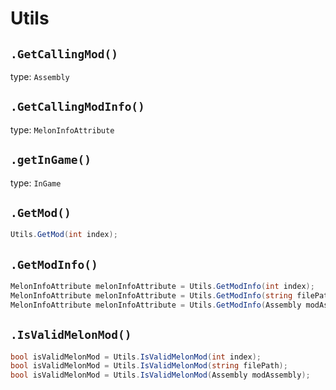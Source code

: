 # Utils

## `.GetCallingMod()`

type: `Assembly`

## `.GetCallingModInfo()`

type: `MelonInfoAttribute`

## `.getInGame()`

type: `InGame`

## `.GetMod()`

```cs
Utils.GetMod(int index);
```

## `.GetModInfo()`

```cs
MelonInfoAttribute melonInfoAttribute = Utils.GetModInfo(int index);
MelonInfoAttribute melonInfoAttribute = Utils.GetModInfo(string filePath);
MelonInfoAttribute melonInfoAttribute = Utils.GetModInfo(Assembly modAssembly);
```


## `.IsValidMelonMod()`

```cs
bool isValidMelonMod = Utils.IsValidMelonMod(int index);
bool isValidMelonMod = Utils.IsValidMelonMod(string filePath);
bool isValidMelonMod = Utils.IsValidMelonMod(Assembly modAssembly);
```